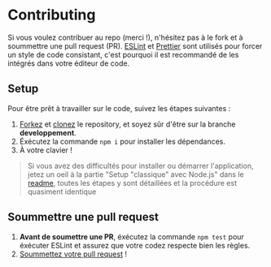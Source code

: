 # Contributing

Si vous voulez contribuer au repo (merci !), n'hésitez pas à le fork et à soummettre une pull request (PR). [ESLint](https://eslint.org/) et [Prettier](https://prettier.io/) sont utilisés pour forcer un style de code consistant, c'est pourquoi il est recommandé de les intégrés dans votre éditeur de code.

## Setup

Pour être prêt à travailler sur le code, suivez les étapes suivantes :

1. [Forkez](https://docs.github.com/en/free-pro-team@latest/github/getting-started-with-github/fork-a-repo) et [clonez](https://docs.github.com/en/free-pro-team@latest/github/creating-cloning-and-archiving-repositories/cloning-a-repository) le repository, et soyez sûr d'être sur la branche **developpement**.
2. Éxécutez la commande `npm i` pour installer les dépendances.
3. À votre clavier !

> Si vous avez des difficultés pour installer ou démarrer l'application, jetez un oeil à la partie "Setup "classique" avec Node.js" dans le [readme](../README.md), toutes les étapes y sont détaillées et la procédure est quasiment identique

## Soummettre une pull request

1. **Avant de soumettre une PR**, éxécutez la commande `npm test` pour éxécuter ESLint et assurez que votre codez respecte bien les règles.
2. [Soummettez votre pull request](https://github.com/TanguyChiffoleau/Le-bot-en-JS/compare) !
